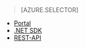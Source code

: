 > [AZURE.SELECTOR]
- [Portal](../articles/media-services-portal-check-job-progress.md)
- [.NET SDK](../articles/media-services-check-job-progress.md)
- [REST-API](../articles/media-services-rest-check-job-progress.md)
<!--HONumber=52-->

